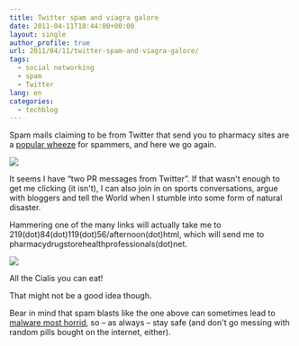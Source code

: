 ```yaml
---
title: Twitter spam and viagra galore
date: 2011-04-11T18:44:00+00:00
layout: single
author_profile: true
url: 2011/04/11/twitter-spam-and-viagra-galore/
tags:
  - social networking
  - spam
  - Twitter
lang: en
categories: 
  - techblog
---
```

Spam mails claiming to be from Twitter that send you to pharmacy sites are a [popular wheeze](http://www.hoax-slayer.com/pharmacy-spam-twitter-messages.shtml) for spammers, and here we go again.

[![](http://2.bp.blogspot.com/-hh2BnedIABI/TaNEs-5awwI/AAAAAAAAD0A/xEMAaDnGQy4/s320/twtprmcn1.jpg)](http://2.bp.blogspot.com/-hh2BnedIABI/TaNEs-5awwI/AAAAAAAAD0A/xEMAaDnGQy4/s1600/twtprmcn1.jpg)

It seems I have “two PR messages from Twitter”. If that wasn't enough to get me clicking (it isn't), I can also join in on sports conversations, argue with bloggers and tell the World when I stumble into some form of natural disaster.

Hammering one of the many links will actually take me to 219(dot)84(dot)119(dot)56/afternoon(dot)html, which will send me to pharmacydrugstorehealthprofessionals(dot)net.

[![](http://1.bp.blogspot.com/-yFpIYJCLitQ/TaNE25aw0KI/AAAAAAAAD0E/98496OFruvU/s320/twtprmcn2.jpg)](http://1.bp.blogspot.com/-yFpIYJCLitQ/TaNE25aw0KI/AAAAAAAAD0E/98496OFruvU/s1600/twtprmcn2.jpg)

All the Cialis you can eat!

That might not be a good idea though.

Bear in mind that spam blasts like the one above can sometimes lead to [malware most horrid](http://spamnews.com/The-News/Latest/Drive-by-Download-Assault-Masked-With-Canadian-Pharmacy-Site-2010062113277/), so – as always – stay safe (and don't go messing with random pills bought on the internet, either).